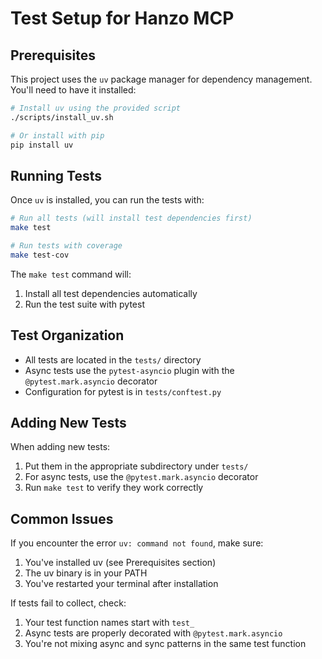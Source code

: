 # Test Setup for Hanzo MCP

## Prerequisites

This project uses the `uv` package manager for dependency management. You'll need to have it installed:

```bash
# Install uv using the provided script
./scripts/install_uv.sh

# Or install with pip
pip install uv
```

## Running Tests

Once `uv` is installed, you can run the tests with:

```bash
# Run all tests (will install test dependencies first)
make test

# Run tests with coverage
make test-cov
```

The `make test` command will:
1. Install all test dependencies automatically 
2. Run the test suite with pytest

## Test Organization

- All tests are located in the `tests/` directory
- Async tests use the `pytest-asyncio` plugin with the `@pytest.mark.asyncio` decorator
- Configuration for pytest is in `tests/conftest.py`

## Adding New Tests

When adding new tests:

1. Put them in the appropriate subdirectory under `tests/`
2. For async tests, use the `@pytest.mark.asyncio` decorator
3. Run `make test` to verify they work correctly

## Common Issues

If you encounter the error `uv: command not found`, make sure:
1. You've installed uv (see Prerequisites section)
2. The uv binary is in your PATH
3. You've restarted your terminal after installation

If tests fail to collect, check:
1. Your test function names start with `test_`
2. Async tests are properly decorated with `@pytest.mark.asyncio`
3. You're not mixing async and sync patterns in the same test function
